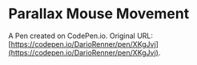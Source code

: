 # Parallax Mouse Movement

A Pen created on CodePen.io. Original URL: [https://codepen.io/DarioRenner/pen/XKgJvj](https://codepen.io/DarioRenner/pen/XKgJvj).


